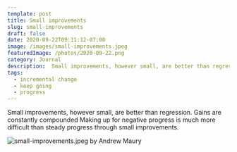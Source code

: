 ```yaml
---
template: post
title: Small improvements
slug: small-improvements
draft: false
date: 2020-09-22T09:11:12-07:00
image: /images/small-improvements.jpeg
featuredImage: /photos/2020-09-22.png
category: Journal
description:  Small improvements, however small, are better than regression. Gains are constantly compounded Making up for negative progress is much more difficult than steady progress through small improvements. 
tags:
  - incremental change
  - keep going
  - progress
---
```

Small improvements, however small, are better than regression. Gains are constantly compounded Making up for negative progress is much more difficult than steady progress through small improvements.

![small-improvements.jpeg by Andrew Maury](/images/small-improvements.jpeg)

